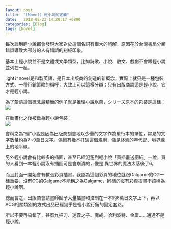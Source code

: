 ```yaml
---
layout: post
title:  "[Novel] 輕小說的定義"
date:   2018-08-23 14:20:17 +0800
categories: [Blog]
tags: [Novel]
---
```


每次談到輕小說都會發現大家對於這個名詞有很大的誤解，原因在於台灣書局分類錯誤導致大部分的人有錯誤的刻板印象。

基本上輕小說並不是文體或文學類型，比如詩歌、小說、散文、戲劇不會跟輕小說並列在一起。

lightとnovel是和製英語，是日本出版商的創造的新概念，實際上就只是一種包裝方式、一種行銷策略的稱呼，大致上可以這樣分辯：只有出版商說這是輕小說，它才是輕小說。

為了釐清這個概念最精簡的例子就是推理小說氷菓，シリーズ原本的包裝是這樣：  
![](/Images/Novel/冰菓_0.jpg)


在動畫化之後被做為輕小說包裝：  
![](/Images/Novel/冰菓_1.jpg)

會稱之為"輕"小說是因為出版商刻意地以少量的文字作為單行本的單位，常見的文字數量約為7~9萬日文字。偶爾有幾本打破這個規則，像是終焉的年代記、境界線上的地平線。

另外輕小說會有比較多的插圖，甚至已經氾濫到輕小說「買插畫送廁紙」一說。買的人看到一本輕小說沒有插圖可是會崩潰的，像是 異世界的魔法太落後了6。

而且封面一開始會有數張彩頁插畫，我認為這個彩頁的地位就跟Galgame的CG一樣重要，沒有CG的Galgame不能稱之為Galgame，同樣的沒有彩頁插畫不該稱為輕小說啊。

總而言之，出版商會請畫師賦予大量插畫和控制在一本約8萬日文字上下，再以ACG相關類別的方式出品已經幾乎是輕小說行銷的固定套路。

所以不要再搞錯了，甚麼九把刀、迷霧之子、魔戒、哈利波特、金庸……通通不是輕小說。